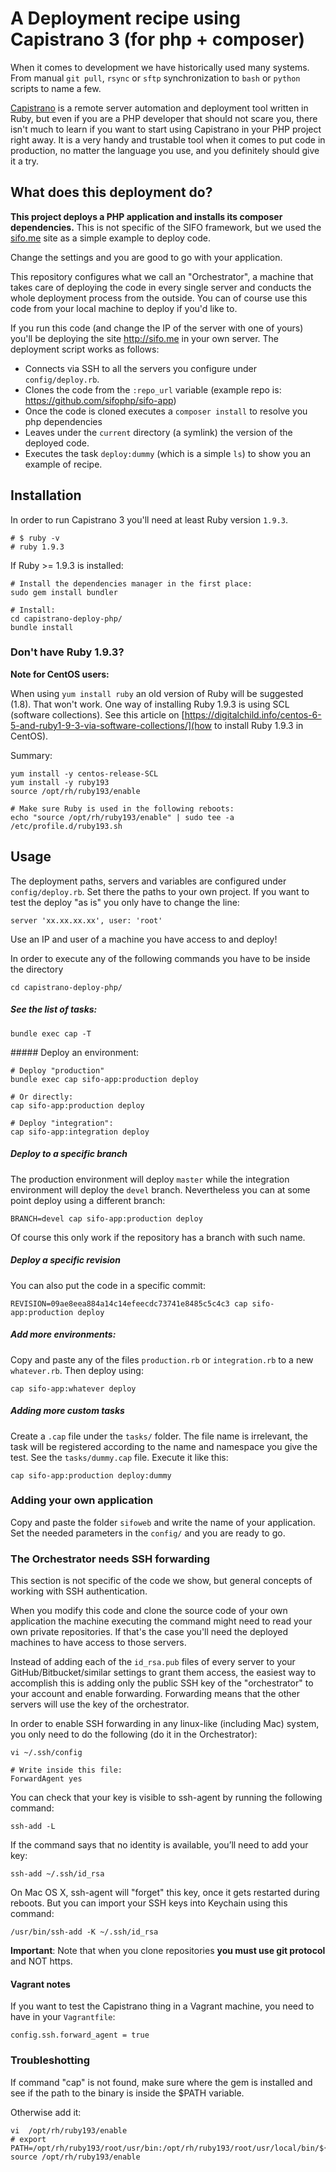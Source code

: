 A Deployment recipe using Capistrano 3 (for php + composer)
==========================================================
When it comes to development we have historically used many systems. From manual `git pull`, `rsync` or `sftp` synchronization to `bash` or `python` scripts to name a few.

[Capistrano](http://capistranorb.com) is a remote server automation and deployment tool written in Ruby, but even if you are a PHP developer that should not scare you, there isn't much to learn if you want to start using Capistrano in your PHP project right away. It is a very handy and trustable tool when it comes to put code in production, no matter the language you use, and you definitely should give it a try.


## What does this deployment do?

**This project deploys a PHP application and installs its composer dependencies.** This is not specific of the SIFO framework, but we used the [sifo.me]() site as a simple example to deploy code.

Change the settings and you are good to go with your application.

This repository configures what we call an "Orchestrator", a machine that takes care of deploying the code in every single server and conducts the whole deployment process from the outside. You can of course use this code from your local machine to deploy if you'd like to.

If you run this code (and change the IP of the server with one of yours) you'll be deploying the site http://sifo.me in your own server. The deployment script works as follows:

- Connects via SSH to all the servers you configure under `config/deploy.rb`.
- Clones the code from the `:repo_url` variable (example repo is: https://github.com/sifophp/sifo-app)
- Once the code is cloned executes a `composer install` to resolve you php dependencies
- Leaves under the `current` directory (a symlink) the version of the deployed code.
- Executes the task `deploy:dummy` (which is a simple `ls`) to show you an example of recipe.


## Installation

In order to run Capistrano 3 you'll need at least Ruby version `1.9.3`. 

	# $ ruby -v
	# ruby 1.9.3

If Ruby >= 1.9.3 is installed:

	# Install the dependencies manager in the first place:
	sudo gem install bundler

	# Install:
	cd capistrano-deploy-php/
	bundle install

### Don't have Ruby 1.9.3?

**Note for CentOS users:**

When using `yum install ruby` an old version of Ruby will be suggested (1.8). That won't work. One way of installing Ruby 1.9.3 is using SCL (software collections). See this article on [https://digitalchild.info/centos-6-5-and-ruby1-9-3-via-software-collections/](how to install Ruby 1.9.3 in CentOS).


Summary:

    yum install -y centos-release-SCL
    yum install -y ruby193
    source /opt/rh/ruby193/enable

    # Make sure Ruby is used in the following reboots:
    echo "source /opt/rh/ruby193/enable" | sudo tee -a /etc/profile.d/ruby193.sh
    	

## Usage

The deployment paths, servers and variables are configured under `config/deploy.rb`. Set there the paths to your own project. If you want to test the deploy "as is" you only have to change the line:

 `server 'xx.xx.xx.xx', user: 'root'`

Use an IP and user of a machine you have access to and deploy!

In order to execute any of the following commands you have to be inside the directory

	cd capistrano-deploy-php/

##### See the list of tasks:

	bundle exec cap -T

##### Deploy an environment:
	
	# Deploy "production"
	bundle exec cap sifo-app:production deploy
	
	# Or directly:
	cap sifo-app:production deploy
	
	# Deploy "integration":
	cap sifo-app:integration deploy

##### Deploy to a specific branch

The production environment will deploy `master` while the integration environment will deploy the `devel` branch. Nevertheless you can at some point deploy using a different branch:

	BRANCH=devel cap sifo-app:production deploy

Of course this only work if the repository has a branch with such name.
 
##### Deploy a specific revision
You can also put the code in a specific commit:

	REVISION=09ae8eea884a14c14efeecdc73741e8485c5c4c3 cap sifo-app:production deploy

##### Add more environments:
Copy and paste any of the files `production.rb` or `integration.rb` to a new `whatever.rb`. Then deploy using:

	cap sifo-app:whatever deploy	
	
##### Adding more custom tasks
Create a `.cap` file under the `tasks/` folder. The file name is irrelevant, the task will be registered according to the name and namespace you give the test. See the  `tasks/dummy.cap` file. Execute it like this:

	cap sifo-app:production deploy:dummy


### Adding your own application

Copy and paste the folder `sifoweb` and write the name of your application. Set the needed parameters in the `config/` and you are ready to go.



### The Orchestrator needs SSH forwarding

This section is not specific of the code we show, but general concepts of working with SSH authentication.

When you modify this code and clone the source code of your own application the machine executing the command might need to read your own private repositories. If that's the case you'll need the deployed machines to have access to those servers.

Instead of adding each of the `id_rsa.pub` files of every server to your GitHub/Bitbucket/similar settings to grant them access, the easiest way to accomplish this is adding only the public SSH key of the "orchestrator" to your account and enable forwarding. Forwarding means that the other servers will use the key of the orchestrator.

In order to enable SSH forwarding in any linux-like (including Mac) system, you only need to do the following (do it in the Orchestrator):

    vi ~/.ssh/config

    # Write inside this file:
    ForwardAgent yes

You can check that your key is visible to ssh-agent by running the following command:

    ssh-add -L

If the command says that no identity is available, you’ll need to add your key:

    ssh-add ~/.ssh/id_rsa

On Mac OS X, ssh-agent will "forget" this key, once it gets restarted during reboots. But you can import your SSH keys into Keychain using this command:

    /usr/bin/ssh-add -K ~/.ssh/id_rsa

**Important**: Note that when you clone repositories **you must use git protocol** and NOT https.

#### Vagrant notes
If you want to test the Capistrano thing in a Vagrant machine, you need to have in your `Vagrantfile`:

    config.ssh.forward_agent = true


### Troubleshotting
If command "cap" is not found, make sure where the gem is installed and see if the path to the binary is inside the $PATH variable.

Otherwise add it:

    vi  /opt/rh/ruby193/enable
    # export PATH=/opt/rh/ruby193/root/usr/bin:/opt/rh/ruby193/root/usr/local/bin/${PATH:+:${PATH}}
    source /opt/rh/ruby193/enable



